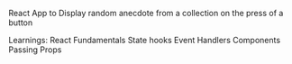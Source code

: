 React App to Display random anecdote from a collection on the press of a button

Learnings: 
    React Fundamentals
    State hooks
    Event Handlers
    Components 
    Passing Props